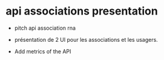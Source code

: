 # api associations presentation

- pitch api association rna

- présentation de 2 UI pour les associations et les usagers.

- Add metrics of the API
